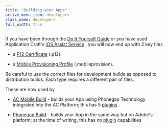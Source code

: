 ```yaml
---
title: "Building your Apps"
active_menu_item: developers
class_name: developers
full_width: true
---
```



If you have been through the [Do It Yourself Guide](/developers/documentation/ac-mobile-build-phonegap/cordova/certificates/ios-keys-and-certificates/do-it-yourself-guide/) or you have used Application Craft's [iOS Assist Service](/developers/documentation/ac-mobile-build-phonegap/cordova/certificates/ios-keys-and-certificates/i-havent-got-a-mac) , you will now end up with 2 key files

 - a [P12 Certificate](/developers/documentation/ac-mobile-build-phonegap/cordova/certificates/ios-keys-and-certificates/do-it-yourself-guide/setting-up-for-development/generating-a-p12-certificate) (.p12).

 - a [Mobile Provisioning Profile](/developers/documentation/ac-mobile-build-phonegap/cordova/certificates/ios-keys-and-certificates/do-it-yourself-guide/setting-up-for-development/create-a-provisioning-profile) (.mobileprovision).

Be careful to use the correct files for development builds as opposed to distribution builds. Each type requires a different pair of files.

These are now used by

 - [AC Mobile Build](/developers/documentation/ac-mobile-build-phonegap/cordova/ac-mobile-build/) - builds your App using Phonegap Technology integrated into the AC Platform; this has 5 [plugins](/developers/documentation/ac-mobile-build-phonegap/cordova/ac-mobile-build/ac-build-plugins/) .

 - [Phonegap Build](/developers/documentation/ac-mobile-build-phonegap/cordova/phonegapbuild/) - builds your App in the same way but on Adobe's platform; at the time of writing, this has no [plugin](/developers/documentation/ac-mobile-build-phonegap/cordova/ac-mobile-build/ac-build-plugins/) capabilities

